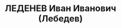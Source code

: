 ---
title: ЛЕДЕНЕВ Иван Иванович (Лебедев)
description: 'Род. в 1895, Козлов, русский, обр.: высшее, искл. из ВКП(б) 8 августа
  1937. Проживал: ст. Брянск, ул. 1-я Аллея, д. 15. Начальник 5-го Брянского отделения
  службы движения Московско-Киевской ж.д.

  Арестован 15.08.1937. Обв. в участии в антисоветской троцкистской террористической
  и диверсионно-вредительской организации. Приговор: ВК ВС СССР, 16.11.1937 – ВМН.
  Расстрелян 16.11.1937, г.Москва.

  Реабилитирован ВК ВС СССР 20.04.1957'
---